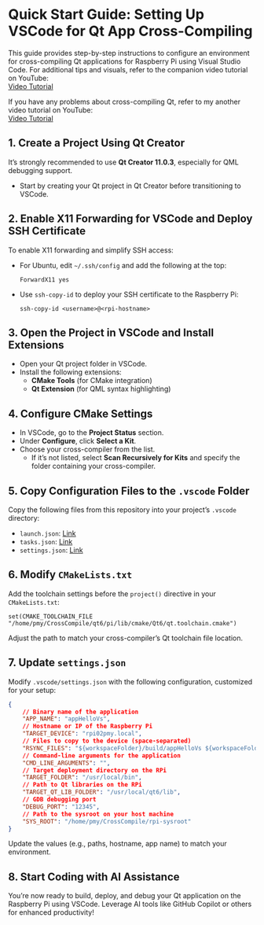# Quick Start Guide: Setting Up VSCode for Qt App Cross-Compiling

This guide provides step-by-step instructions to configure an environment for cross-compiling Qt applications for Raspberry Pi using Visual Studio Code. For additional tips and visuals, refer to the companion video tutorial on YouTube:  
[Video Tutorial](https://youtu.be/5CnWT5nMzLU)

If you have any problems about cross-compiling Qt, refer to my another video tutorial on YouTube:  
[Video Tutorial](https://youtu.be/8kpHgNKPooc)

## 1. Create a Project Using Qt Creator
It’s strongly recommended to use **Qt Creator 11.0.3**, especially for QML debugging support.  
- Start by creating your Qt project in Qt Creator before transitioning to VSCode.

## 2. Enable X11 Forwarding for VSCode and Deploy SSH Certificate
To enable X11 forwarding and simplify SSH access:  
- For Ubuntu, edit `~/.ssh/config` and add the following at the top:  
  ```
  ForwardX11 yes
  ```
- Use `ssh-copy-id` to deploy your SSH certificate to the Raspberry Pi:  
  ```
  ssh-copy-id <username>@<rpi-hostname>
  ```

## 3. Open the Project in VSCode and Install Extensions
- Open your Qt project folder in VSCode.
- Install the following extensions:  
  - **CMake Tools** (for CMake integration)  
  - **Qt Extension** (for QML syntax highlighting)

## 4. Configure CMake Settings
- In VSCode, go to the **Project Status** section.
- Under **Configure**, click **Select a Kit**.
- Choose your cross-compiler from the list.  
  - If it’s not listed, select **Scan Recursively for Kits** and specify the folder containing your cross-compiler.

## 5. Copy Configuration Files to the `.vscode` Folder
Copy the following files from this repository into your project’s `.vscode` directory:  
- `launch.json`: [Link](https://github.com/MuyePan/qt_app_crosscompile_vscode/blob/main/.vscode/launch.json)  
- `tasks.json`: [Link](https://github.com/MuyePan/qt_app_crosscompile_vscode/blob/main/.vscode/tasks.json)  
- `settings.json`: [Link](https://github.com/MuyePan/qt_app_crosscompile_vscode/blob/main/.vscode/settings.json)

## 6. Modify `CMakeLists.txt`
Add the toolchain settings before the `project()` directive in your `CMakeLists.txt`:  
```
set(CMAKE_TOOLCHAIN_FILE "/home/pmy/CrossCompile/qt6/pi/lib/cmake/Qt6/qt.toolchain.cmake")
```
Adjust the path to match your cross-compiler’s Qt toolchain file location.

## 7. Update `settings.json`
Modify `.vscode/settings.json` with the following configuration, customized for your setup:  
```json
{
    // Binary name of the application
    "APP_NAME": "appHelloVs",
    // Hostname or IP of the Raspberry Pi
    "TARGET_DEVICE": "rpi02pmy.local",
    // Files to copy to the device (space-separated)
    "RSYNC_FILES": "${workspaceFolder}/build/appHelloVs ${workspaceFolder}/Main.qml",
    // Command-line arguments for the application
    "CMD_LINE_ARGUMENTS": "",
    // Target deployment directory on the RPi
    "TARGET_FOLDER": "/usr/local/bin",
    // Path to Qt libraries on the RPi
    "TARGET_QT_LIB_FOLDER": "/usr/local/qt6/lib",
    // GDB debugging port
    "DEBUG_PORT": "12345",
    // Path to the sysroot on your host machine
    "SYS_ROOT": "/home/pmy/CrossCompile/rpi-sysroot"
}
```
Update the values (e.g., paths, hostname, app name) to match your environment.

## 8. Start Coding with AI Assistance
You’re now ready to build, deploy, and debug your Qt application on the Raspberry Pi using VSCode. Leverage AI tools like GitHub Copilot or others for enhanced productivity!

